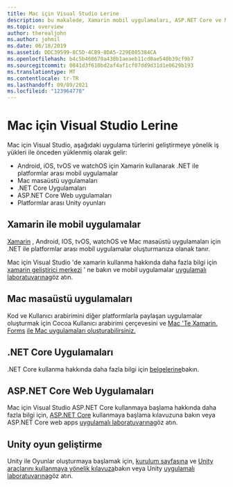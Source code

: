 ```yaml
---
title: Mac için Visual Studio Lerine
description: bu makalede, Xamarin mobil uygulamaları, ASP.NET Core ve Mac için Visual Studio oyunları dahil olmak üzere için kullanılabilen çeşitli iş yükleri açıklanmaktadır.
ms.topic: overview
author: therealjohn
ms.author: johmil
ms.date: 06/18/2019
ms.assetid: DDC39599-8C5D-4CB9-8DA5-229E085384CA
ms.openlocfilehash: b4c5b460670a438b1aeaeb11cd8ae540b39cf9b7
ms.sourcegitcommit: 0841d3f610bd2af4af1cf07dd9d31d1e0629b193
ms.translationtype: MT
ms.contentlocale: tr-TR
ms.lasthandoff: 09/09/2021
ms.locfileid: "123964778"
---
```

# <a name="visual-studio-for-mac-workloads"></a>Mac için Visual Studio Lerine

Mac için Visual Studio, aşağıdaki uygulama türlerini geliştirmeye yönelik iş yükleri ile önceden yüklenmiş olarak gelir:

* Android, iOS, tvOS ve watchOS için Xamarin kullanarak .NET ile platformlar arası mobil uygulamalar
* Mac masaüstü uygulamaları
* .NET Core Uygulamaları
* ASP.NET Core Web uygulamaları
* Platformlar arası Unity oyunları

## <a name="mobile-applications-with-xamarin"></a>Xamarin ile mobil uygulamalar

[Xamarin](xamarin.md) , Android, IOS, tvOS, watchOS ve Mac masaüstü uygulamaları için .NET ile platformlar arası mobil uygulamalar oluşturmanıza olanak tanır.

Mac için Visual Studio 'de xamarin kullanma hakkında daha fazla bilgi için [xamarin geliştirici merkezi](https://developer.xamarin.com/) ' ne bakın ve mobil uygulamalar [uygulamalı laboratuvarına](https://github.com/Microsoft/vs4mac-labs/tree/master/Mobile/Getting-Started)göz atın.

## <a name="mac-desktop-applications"></a>Mac masaüstü uygulamaları

Kod ve Kullanıcı arabirimini diğer platformlarla paylaşan uygulamalar oluşturmak için Cocoa Kullanıcı arabirimi çerçevesini ve [Mac 'Te Xamarin. Forms](/xamarin/xamarin-forms/platform/other/mac) [ile Mac uygulamaları oluşturabilirsiniz.](/xamarin/mac/)

## <a name="net-core-applications"></a>.NET Core Uygulamaları

.NET Core kullanma hakkında daha fazla bilgi için [belgelerine](/dotnet/core/)bakın.

## <a name="aspnet-core-web-applications"></a>ASP.NET Core Web Uygulamaları

Mac için Visual Studio ASP.NET Core kullanmaya başlama hakkında daha fazla bilgi için, [ASP.NET Core](asp-net-core.md) kullanmaya başlama kılavuzuna bakın veya ASP.NET Core web apps [uygulamalı laboratuvarına](https://github.com/Microsoft/vs4mac-labs/tree/master/Web/Getting-Started)göz atın.

## <a name="unity-game-development"></a>Unity oyun geliştirme

Unity ile Oyunlar oluşturmaya başlamak için, [kurulum sayfasına](setup-vsmac-tools-unity.md) ve [Unity araçlarını kullanmaya yönelik kılavuza](using-vsmac-tools-unity.md)bakın veya Unity [uygulamalı laboratuvarına](https://github.com/Microsoft/vs4mac-labs/tree/master/Unity/Getting-Started)göz atın.
